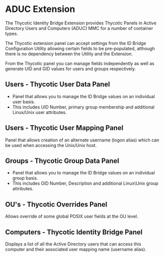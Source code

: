 [title]: # (ADUC Extensions)
[tags]: # (panel)
[priority]: # (5)
# ADUC Extension

The Thycotic Identity Bridge Extension provides Thycotic Panels in Active Directory Users and Computers (ADUC) MMC for a number of container types.

The Thycotic extension panel can accept settings from the ID Bridge Configuration Utility allowing certain fields to be pre-populated, although there is no dependency between the Utility and the Extension.

From the Thycotic panel you can manage fields independently as well as generate UID and GID values for users and groups respectively.

## Users - Thycotic User Data Panel

* Panel that allows you to manage the ID Bridge values on an individual user basis.
* This includes UID Number, primary group membership and additional Linux/Unix user attributes.

## Users - Thycotic User Mapping Panel

Panel that allows creation of an alternate username (logon alias) which can be used when accessing the Unix/Unix host.

## Groups - Thycotic Group Data Panel

* Panel that allows you to manage the ID Bridge values on an individual group basis.
* This includes GID Number, Description and additional Linux\Unix group attributes.

## OU's - Thycotic Overrides Panel

Allows override of some global POSIX user fields at the OU level.

## Computers - Thycotic Identity Bridge Panel

Displays a list of all the Active Directory users that can access this computer and their associated user mapping name (username alias).
